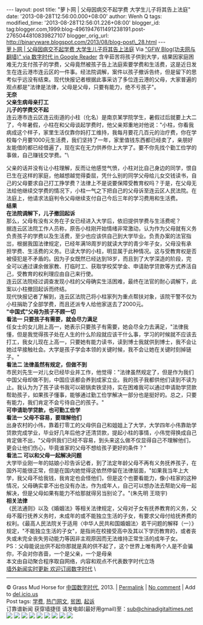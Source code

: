 --- layout: post title: "萝卜网 | 父母因病交不起学费
大学生儿子将其告上法庭" date: '2013-08-28T12:56:00.000+08:00' author:
Wenh Q tags: modified\_time: '2013-08-28T12:56:01.226+08:00'
blogger\_id:
tag:blogger.com,1999:blog-4961947611491238191.post-2765044810839827107
blogger\_orig\_url:
http://binaryware.blogspot.com/2013/08/blog-post\_28.html ---
[\
萝卜网 | 父母因病交不起学费
大学生儿子将其告上法庭](http://feedproxy.google.com/~r/chinagfwblog/~3/zvh6vTKDJKo/)
Via ["GFW Blog(功夫网与翻墙)" via 数字时代 in Google
Reader](https://www.blogger.com/blogger.g?blogID=4961947611491238191)
含辛茹苦将孩子供到大学，结果因家庭困难无力支付孩子的学费，父母竟然被孩子告上法庭索要学费和生活费，这是近日发生在连云港市连云区的一件事。经法院调解，案件以孩子撤诉告终，但是留下的思考似乎远没有结束。现代快报记者根据此事采访了多位连云港的父母，大家普遍的观点都是"法律是法律，父母是父母，只要有能力，绝不亏孩子"。\
**无奈**\
**父亲生病母亲打工**\
**儿子的学费交不起**\
连云港市连云区连云街道的小柱（化名）是南京某学院学生，暑假过后就要上大二了，今年暑假，小柱在和父母谈起学费时，他父亲郑重地对他说："小柱，你看我病成这个样子，家里生活仅靠你妈打工维持，我每月要花几百元的治疗费，你在学校每个月要1000元生活费，我们坚持了一年，家里值钱东西都已经卖了，亲朋好友能借的都已经借遍了，现在实在无力供养你上大学了。要不你先找个勤工俭学的事做，自己赚钱交学费。"\

父亲的话并没有让小柱理解，反而让他感觉气愤，小柱对比自己身边的同学，恨自已生在这样的家庭，他越想越觉得委屈，凭什么别的同学父母给儿女交钱读书，自己的父母要求自己打工挣学费？法律上不是说要保障受教育权吗？于是，在父母无法给他继续交学费的情况下，小柱一气之下把自己的父母诉至连云区人民法院。在法庭上，他请求法庭判令父母继续支付自己今后三年的学习费用和生活费。\
**结果**\
**在法院调解下，儿子撤回起诉**\
那么，父母有没有义务在子女已经进入大学后，依旧提供学费与生活费呢？\
据连云区法院工作人员称，原告小柱刚开始情绪非常激动，认为作为父母就有义务负责孩子的学费以及生活费，至少也应该供自己到大学毕业。负责办案的法官指岀，根据我国法律规定，已经年满18周岁的就读大学的青少年子女，父母没有承担学费、生活费的义务。已读大学的小柱，明显属于此种情况。这与受教育权是否被侵犯是不矛盾的。因为子女既然已经达到18岁，而且到了大学深造的阶段，完全可以通过课余做家教、打临时工、获取学校奖学金、申请助学贷款等方式养活自己，受教育的权利理应由自己来行使。\
连云区法院经过调查发现小柱的父母确实生活困难，最终在法官的耐心调解下，此案以小柱撤回起诉而终结。\
现代快报记者了解到，连云区法院己将小柱家列为重点帮扶对象，该院干警不仅为小柱捐助了全部学费，而且还派专人给他家送去了2000元。\
**"中国式"父母为孩子不顾一切**\
**看法一 只要孩子有需要，就会尽力满足**\
任女士的女儿刚上高一，她表示只要孩子有需要，她会尽全力去满足，"法律我懂，但是我觉得孩子处在人生的什么阶段就应该干什么事，学习的时候就不应该去打工，我女儿现在上高一，只要她有能力读书，读到博士我就供到博士，我不会让她过早接触社会。大学是孩子学会本领的关键时候，我不会让她在关键时刻掉链子。"\
**看法二 法律虽然有规定，但做不到**\
市民刘先生一对儿女已经毕业并工作，他觉得："法律虽然规定了，但是作为我们中国父母却做不到，中国应该都会养到成家立业。我的孩子我都供他们读到不读为止。我认为为了孩子读书我可以砸锅卖铁坚持，实在困难我可以通过申请助学贷款帮助孩子，如果孩子懂事，能够通过勤工俭学解决一部分也是挺好的。总之，只要有能力，我们肯定不会亏待自己的孩子。"\
**可申请助学贷款，也可勤工俭学**\
**看法一 父母不容易，要理解他们**\
出身农村的小伟，靠着打零工的父母供自己和姐姐上了大学，大学四年小伟靠助学贷款完成学业，毕业好几年后他才还清贷款，提起小柱的事情，小伟觉得换成自己肯定做不出，"父母供我们已经不容易，到头来这么做不仅显得自己不理解他们，更会让他们伤心，毕竟谁家的父母不想给孩子更好的条件？"\
**看法二 可以和父母一起解决问题**\
大学毕业刚一年的姑娘小珍告诉记者，到了法定年龄父母不再有义务抚养孩子，在国外可能很正常，但是在国内她觉得这依然停留在法律层面，"如果我当年上大学，我父母不给我钱，我肯定也会怪他们，但是这个也要看能力，像小柱家的这种情况，父母确实拿不出也没有办法，作为成年人，自己可以想办法去帮助父母一起解决，但是父母如果有能力不给那就得另当别论了。"(朱先明
王晓宇)\
**相关法律**\
《民法通则》以及《婚姻法》等相关法律规定，父母对子女有抚养教育的义务，父母不履行抚养义务时，未成年的或不能独立生活的子女，有要求父母付给抚养费的权利。《最高人民法院关于适用〈中华人民共和国婚姻法〉若干问题的解释（一）》规定，"不能独立生活的子女"，是指尚在校接受高中及其以下学历教育的，或者丧失或未完全丧失劳动能力等因非主观原因而无法维持正常生活的成年子女。\
PS：父母能说出供不起你那就是真的供不起了，这个世界上唯有两个人是不会骗你，不会对你吝啬，一个是父亲，一个是母亲\
本文由自动聚合程序取自网络，内容和观点不代表数字时代立场\
[墙外新闻实时更新 欢迎订阅数字时代](http://eepurl.com/msuvD) \

* * * * *

© Grass Mud Horse for
[中国数字时代](http://chinadigitaltimes.net/chinese), 2013. |
[Permalink](http://chinadigitaltimes.net/chinese/2013/08/%E8%90%9D%E5%8D%9C%E7%BD%91-%E7%88%B6%E6%AF%8D%E5%9B%A0%E7%97%85%E4%BA%A4%E4%B8%8D%E8%B5%B7%E5%AD%A6%E8%B4%B9-%E5%A4%A7%E5%AD%A6%E7%94%9F%E5%84%BF%E5%AD%90%E5%B0%86%E5%85%B6%E5%91%8A%E4%B8%8A/)
| [No
comment](http://chinadigitaltimes.net/chinese/2013/08/%E8%90%9D%E5%8D%9C%E7%BD%91-%E7%88%B6%E6%AF%8D%E5%9B%A0%E7%97%85%E4%BA%A4%E4%B8%8D%E8%B5%B7%E5%AD%A6%E8%B4%B9-%E5%A4%A7%E5%AD%A6%E7%94%9F%E5%84%BF%E5%AD%90%E5%B0%86%E5%85%B6%E5%91%8A%E4%B8%8A/#comments)
| Add to
[del.icio.us](http://del.icio.us/post?url=http://chinadigitaltimes.net/chinese/2013/08/%E8%90%9D%E5%8D%9C%E7%BD%91-%E7%88%B6%E6%AF%8D%E5%9B%A0%E7%97%85%E4%BA%A4%E4%B8%8D%E8%B5%B7%E5%AD%A6%E8%B4%B9-%E5%A4%A7%E5%AD%A6%E7%94%9F%E5%84%BF%E5%AD%90%E5%B0%86%E5%85%B6%E5%91%8A%E4%B8%8A/&title=%E8%90%9D%E5%8D%9C%E7%BD%91%20%7C%20%E7%88%B6%E6%AF%8D%E5%9B%A0%E7%97%85%E4%BA%A4%E4%B8%8D%E8%B5%B7%E5%AD%A6%E8%B4%B9%20%E5%A4%A7%E5%AD%A6%E7%94%9F%E5%84%BF%E5%AD%90%E5%B0%86%E5%85%B6%E5%91%8A%E4%B8%8A%E6%B3%95%E5%BA%AD)
\
 Post tags:
[学费](http://chinadigitaltimes.net/chinese/tag/%E5%AD%A6%E8%B4%B9/?category=10466),
[热门网文](http://chinadigitaltimes.net/chinese/tag/%E7%83%AD%E9%97%A8%E7%BD%91%E6%96%87/?category=10466),
[贫困](http://chinadigitaltimes.net/chinese/tag/%E8%B4%AB%E5%9B%B0/?category=10466),
[起诉](http://chinadigitaltimes.net/chinese/tag/%E8%B5%B7%E8%AF%89/?category=10466)\
 订靠谱新闻 获穿墙捷径
请发电邮(最好用gmail)至：sub@chinadigitaltimes.net\
[![](http://feeds.feedburner.com/~ff/chinagfwblog?d=yIl2AUoC8zA)](http://feeds.feedburner.com/~ff/chinagfwblog?a=zvh6vTKDJKo:VIs5aBZm6ps:yIl2AUoC8zA)
[![](http://feeds.feedburner.com/~ff/chinagfwblog?i=zvh6vTKDJKo:VIs5aBZm6ps:-BTjWOF_DHI)](http://feeds.feedburner.com/~ff/chinagfwblog?a=zvh6vTKDJKo:VIs5aBZm6ps:-BTjWOF_DHI)
[![](http://feeds.feedburner.com/~ff/chinagfwblog?i=zvh6vTKDJKo:VIs5aBZm6ps:F7zBnMyn0Lo)](http://feeds.feedburner.com/~ff/chinagfwblog?a=zvh6vTKDJKo:VIs5aBZm6ps:F7zBnMyn0Lo)
[![](http://feeds.feedburner.com/~ff/chinagfwblog?i=zvh6vTKDJKo:VIs5aBZm6ps:V_sGLiPBpWU)](http://feeds.feedburner.com/~ff/chinagfwblog?a=zvh6vTKDJKo:VIs5aBZm6ps:V_sGLiPBpWU)
[![](http://feeds.feedburner.com/~ff/chinagfwblog?d=qj6IDK7rITs)](http://feeds.feedburner.com/~ff/chinagfwblog?a=zvh6vTKDJKo:VIs5aBZm6ps:qj6IDK7rITs)
[![](http://feeds.feedburner.com/~ff/chinagfwblog?d=l6gmwiTKsz0)](http://feeds.f%20%20%20eedburner.com/~ff/chinagfwblog?a=zvh6vTKDJKo:VIs5aBZm6ps:l6gmwiTKsz0)
[![](http://feeds.feedburner.com/~ff/chinagfwblog?i=zvh6vTKDJKo:VIs5aBZm6ps:gIN9vFwOqvQ)](http://feeds.feedburner.com/~ff/chinagfwblog?a=zvh6vTKDJKo:VIs5aBZm6ps:gIN9vFwOqvQ)
[![](http://feeds.feedburner.com/~ff/chinagfwblog?d=TzevzKxY174)](http://feeds.feedburner.com/~ff/chinagfwblog?a=zvh6vTKDJKo:VIs5aBZm6ps:TzevzKxY174)
![](http://feeds.feedburner.com/~r/chinagfwblog/~4/zvh6vTKDJKo)
